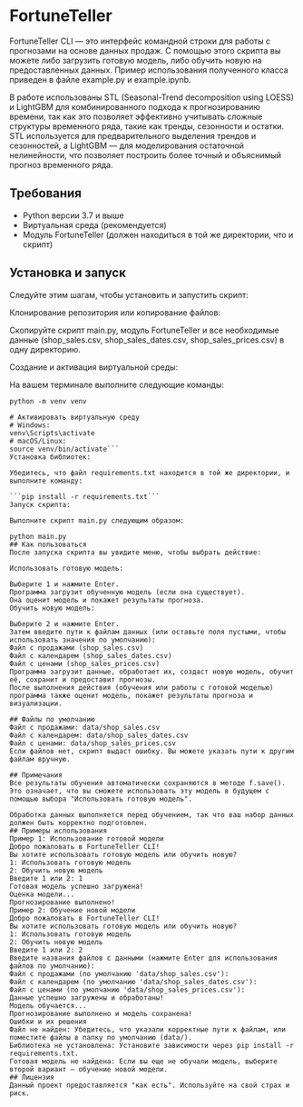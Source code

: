 # FortuneTeller
FortuneTeller CLI — это интерфейс командной строки для работы с прогнозами на основе данных продаж. С помощью этого скрипта вы можете либо загрузить готовую модель, либо обучить новую на предоставленных данных.
Пример использования полученного класса приведен в файле example.py и example.ipynb.
  
В работе использованы STL (Seasonal-Trend decomposition using LOESS) и LightGBM для комбинированного подхода к прогнозированию времени, так как это позволяет эффективно учитывать сложные структуры временного ряда, такие как тренды, сезонности и остатки. STL используется для предварительного выделения трендов и сезонностей, а LightGBM — для моделирования остаточной нелинейности, что позволяет построить более точный и объяснимый прогноз временного ряда.
  
## Требования  
- Python версии 3.7 и выше  
- Виртуальная среда (рекомендуется)  
- Модуль FortuneTeller (должен находиться в той же директории, что и скрипт)  
## Установка и запуск
Следуйте этим шагам, чтобы установить и запустить скрипт:  
  
Клонирование репозитория или копирование файлов:
  
Скопируйте скрипт main.py, модуль FortuneTeller и все необходимые данные (shop_sales.csv, shop_sales_dates.csv, shop_sales_prices.csv) в одну директорию.
  
Создание и активация виртуальной среды:
  
На вашем терминале выполните следующие команды:
  
```# Создать виртуальную среду
python -m venv venv
  
# Активировать виртуальную среду
# Windows:
venv\Scripts\activate
# macOS/Linux:
source venv/bin/activate```
Установка библиотек:

Убедитесь, что файл requirements.txt находится в той же директории, и выполните команду:

```pip install -r requirements.txt```
Запуск скрипта:
  
Выполните скрипт main.py следующим образом:
  
python main.py
## Как пользоваться
После запуска скрипта вы увидите меню, чтобы выбрать действие:
  
Использовать готовую модель:
  
Выберите 1 и нажмите Enter.  
Программа загрузит обученную модель (если она существует).  
Она оценит модель и покажет результаты прогноза.  
Обучить новую модель:  
  
Выберите 2 и нажмите Enter.  
Затем введите пути к файлам данных (или оставьте поля пустыми, чтобы использовать значения по умолчанию):  
Файл с продажами (shop_sales.csv)  
Файл с календарем (shop_sales_dates.csv)  
Файл с ценами (shop_sales_prices.csv)  
Программа загрузит данные, обработает их, создаст новую модель, обучит её, сохранит и предоставит прогнозы.  
После выполнения действия (обучения или работы с готовой моделью) программа также оценит модель, покажет результаты прогноза и визуализации.  

## Файлы по умолчанию
Файл с продажами: data/shop_sales.csv  
Файл с календарем: data/shop_sales_dates.csv  
Файл с ценами: data/shop_sales_prices.csv  
Если файлов нет, скрипт выдаст ошибку. Вы можете указать пути к другим файлам вручную.  
  
## Примечания
Все результаты обучения автоматически сохраняются в методе f.save(). Это означает, что вы сможете использовать эту модель в будущем с помощью выбора "Использовать готовую модель".
  
Обработка данных выполняется перед обучением, так что ваш набор данных должен быть корректно подготовлен.
## Примеры использования
Пример 1: Использование готовой модели  
Добро пожаловать в FortuneTeller CLI!  
Вы хотите использовать готовую модель или обучить новую?  
1: Использовать готовую модель  
2: Обучить новую модель  
Введите 1 или 2: 1  
Готовая модель успешно загружена!  
Оценка модели...  
Прогнозирование выполнено!  
Пример 2: Обучение новой модели  
Добро пожаловать в FortuneTeller CLI!  
Вы хотите использовать готовую модель или обучить новую?  
1: Использовать готовую модель  
2: Обучить новую модель  
Введите 1 или 2: 2  
Введите названия файлов с данными (нажмите Enter для использования файлов по умолчанию):  
Файл с продажами (по умолчанию 'data/shop_sales.csv'):  
Файл с календарем (по умолчанию 'data/shop_sales_dates.csv'):  
Файл с ценами (по умолчанию 'data/shop_sales_prices.csv'):  
Данные успешно загружены и обработаны!  
Модель обучается...  
Прогнозирование выполнено и модель сохранена!  
Ошибки и их решения  
Файл не найден: Убедитесь, что указали корректные пути к файлам, или поместите файлы в папку по умолчанию (data/).  
Библиотека не установлена: Установите зависимости через pip install -r requirements.txt.  
Готовая модель не найдена: Если вы еще не обучали модель, выберите второй вариант — обучение новой модели.  
## Лицензия
Данный проект предоставляется "как есть". Используйте на свой страх и риск.
